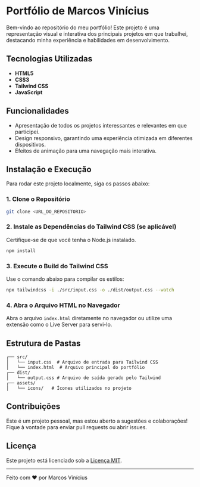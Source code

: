 # Portfólio de Marcos Vinícius

Bem-vindo ao repositório do meu portfólio! Este projeto é uma representação visual e interativa dos principais projetos em que trabalhei, destacando minha experiência e habilidades em desenvolvimento.

## Tecnologias Utilizadas

- **HTML5**
- **CSS3**
- **Tailwind CSS**
- **JavaScript**

## Funcionalidades

- Apresentação de todos os projetos interessantes e relevantes em que participei.
- Design responsivo, garantindo uma experiência otimizada em diferentes dispositivos.
- Efeitos de animação para uma navegação mais interativa.

## Instalação e Execução

Para rodar este projeto localmente, siga os passos abaixo:

### 1. Clone o Repositório
```bash
git clone <URL_DO_REPOSITORIO>
```

### 2. Instale as Dependências do Tailwind CSS (se aplicável)
Certifique-se de que você tenha o Node.js instalado.
```bash
npm install
```

### 3. Execute o Build do Tailwind CSS
Use o comando abaixo para compilar os estilos:
```bash
npx tailwindcss -i ./src/input.css -o ./dist/output.css --watch
```

### 4. Abra o Arquivo HTML no Navegador
Abra o arquivo `index.html` diretamente no navegador ou utilize uma extensão como o Live Server para servi-lo.

## Estrutura de Pastas

```
┌── src/
│   └── input.css  # Arquivo de entrada para Tailwind CSS
│   └── index.html  # Arquivo principal do portfólio
┌── dist/
│   └── output.css # Arquivo de saída gerado pelo Tailwind
┌── assets/
│   └── icons/   # Ícones utilizados no projeto
```

<!-- ## Projetos Incluídos

- **[Projeto 1: Sistema de Autenticação de Usuários](#)**
  - Um sistema robusto de login e cadastro utilizando Node.js e MongoDB.

- **[Projeto 2: Integração com APIs](#)**
  - Desenvolvimento de serviços backend integrados com APIs RESTful para aplicações web.

- **[Projeto 3: Sistema de Pedidos Online](#)**
  - Plataforma para gerenciar pedidos de refeições em uma empresa, otimizando o fluxo de trabalho.

- **[Projeto 4: Report - Laudos Médicos](#)**
  - Ferramenta para geração eficiente de laudos médicos com integração ao DICOM.

- **[Projeto 5: Dashboard de Business Intelligence](#)**
  - Implementação de dashboards interativos para visualização de dados corporativos. -->

## Contribuições
Este é um projeto pessoal, mas estou aberto a sugestões e colaborações! Fique à vontade para enviar pull requests ou abrir issues.

## Licença
Este projeto está licenciado sob a [Licença MIT](LICENSE).

---

Feito com ❤️ por Marcos Vinícius

